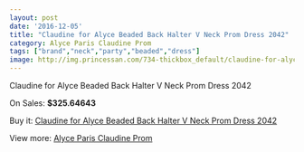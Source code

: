 ```yaml
---
layout: post
date: '2016-12-05'
title: "Claudine for Alyce Beaded Back Halter V Neck Prom Dress 2042"
category: Alyce Paris Claudine Prom
tags: ["brand","neck","party","beaded","dress"]
image: http://img.princessan.com/734-thickbox_default/claudine-for-alyce-beaded-back-halter-v-neck-prom-dress-2042.jpg
---
```

Claudine for Alyce Beaded Back Halter V Neck Prom Dress 2042

On Sales: **$325.64643**
<a href="https://www.princessan.com/en/alyce-paris-claudine-prom/345-claudine-for-alyce-beaded-back-halter-v-neck-prom-dress-2042.html"><amp-img layout="responsive" width="600" height="600" src="//img.princessan.com/734-thickbox_default/claudine-for-alyce-beaded-back-halter-v-neck-prom-dress-2042.jpg" alt="Claudine for Alyce Beaded Back Halter V Neck Prom Dress 2042 0" /></a>
<a href="https://www.princessan.com/en/alyce-paris-claudine-prom/345-claudine-for-alyce-beaded-back-halter-v-neck-prom-dress-2042.html"><amp-img layout="responsive" width="600" height="600" src="//img.princessan.com/735-thickbox_default/claudine-for-alyce-beaded-back-halter-v-neck-prom-dress-2042.jpg" alt="Claudine for Alyce Beaded Back Halter V Neck Prom Dress 2042 1" /></a>

Buy it: [Claudine for Alyce Beaded Back Halter V Neck Prom Dress 2042](https://www.princessan.com/en/alyce-paris-claudine-prom/345-claudine-for-alyce-beaded-back-halter-v-neck-prom-dress-2042.html "Claudine for Alyce Beaded Back Halter V Neck Prom Dress 2042")

View more: [Alyce Paris Claudine Prom](https://www.princessan.com/en/6-alyce-paris-claudine-prom "Alyce Paris Claudine Prom")